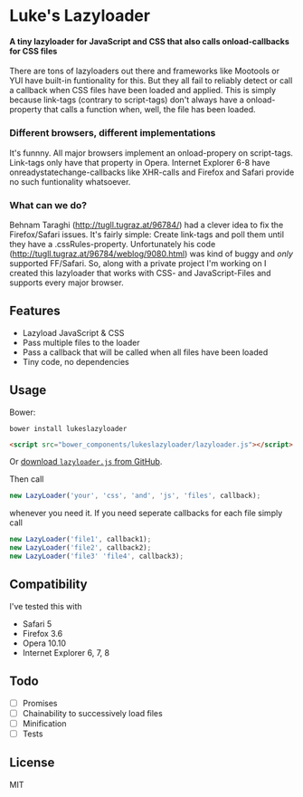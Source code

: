 Luke's Lazyloader
=========

#### A tiny lazyloader for JavaScript and CSS that also calls onload-callbacks for CSS files ####

There are tons of lazyloaders out there and frameworks like Mootools or YUI have built-in funtionality for this. But they all fail to reliably detect or call a callback when CSS files have been loaded and applied. This is simply because link-tags (contrary to script-tags) don't always have a onload-property that calls a function when, well, the file has been loaded.

### Different browsers, different implementations ###

It's funnny. All major browsers implement an onload-propery on script-tags. Link-tags only have that property in Opera. Internet Explorer 6-8 have onreadystatechange-callbacks like XHR-calls and Firefox and Safari provide no such funtionality whatsoever.

### What can we do? ###

Behnam Taraghi (http://tugll.tugraz.at/96784/) had a clever idea to fix the Firefox/Safari issues. It's fairly simple: Create link-tags and poll them until they have a .cssRules-property. Unfortunately his code (http://tugll.tugraz.at/96784/weblog/9080.html) was kind of buggy and *only* supported FF/Safari. So, along with a private project I'm working on I created this lazyloader that works with CSS- and JavaScript-Files and supports every major browser.

Features
--------

* Lazyload JavaScript & CSS
* Pass multiple files to the loader
* Pass a callback that will be called when all files have been loaded
* Tiny code, no dependencies

Usage
-----

Bower:

```shell
bower install lukeslazyloader
```
```html
<script src="bower_components/lukeslazyloader/lazyloader.js"></script>
```

Or [download `lazyloader.js` from GitHub](https://raw.githubusercontent.com/LukasBombach/Lazyloader/master/lazyloader.js).

Then call

```javascript
new LazyLoader('your', 'css', 'and', 'js', 'files', callback);
```
whenever you need it. If you need seperate callbacks for each file simply call

```javascript
new LazyLoader('file1', callback1);
new LazyLoader('file2', callback2);
new LazyLoader('file3' 'file4', callback3);
```

Compatibility
-------------

I've tested this with

* Safari 5
* Firefox 3.6
* Opera 10.10
* Internet Explorer 6, 7, 8

Todo
----

* [ ] Promises
* [ ] Chainability to successively load files
* [ ] Minification
* [ ] Tests
 
License
-------

MIT
